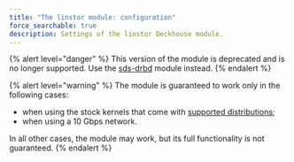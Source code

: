 ```yaml
---
title: "The linstor module: configuration"
force_searchable: true
description: Settings of the linstor Deckhouse module.
---
```


{% alert level="danger" %}
This version of the module is deprecated and is no longer supported. Use the [sds-drbd](https://deckhouse.io/modules/sds-drbd/beta/) module instead.
{% endalert %}

{% alert level="warning" %}
The module is guaranteed to work only in the following cases:
- when using the stock kernels that come with [supported distributions](../../supported_versions.html#linux);
- when using a 10 Gbps network.

In all other cases, the module may work, but its full functionality is not guaranteed.
{% endalert %}

<!-- SCHEMA -->
